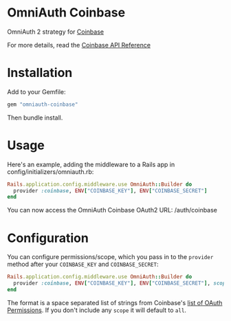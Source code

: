 # OmniAuth Coinbase

OmniAuth 2 strategy for [Coinbase](https://coinbase.com/)

For more details, read the [Coinbase API Reference](https://coinbase.com/docs/api/overview#oauth2)

# Installation

Add to your Gemfile:

```ruby
gem "omniauth-coinbase"
```

Then bundle install.

# Usage

Here's an example, adding the middleware to a Rails app in config/initializers/omniauth.rb:

```ruby
Rails.application.config.middleware.use OmniAuth::Builder do
  provider :coinbase, ENV["COINBASE_KEY"], ENV["COINBASE_SECRET"]
end
```

You can now access the OmniAuth Coinbase OAuth2 URL: /auth/coinbase

# Configuration

You can configure permissions/scope, which you pass in to the `provider` method after your `COINBASE_KEY` and `COINBASE_SECRET`:

```ruby
Rails.application.config.middleware.use OmniAuth::Builder do
  provider :coinbase, ENV["COINBASE_KEY"], ENV["COINBASE_SECRET"], scope: 'send addresses'
end
```

The format is a space separated list of strings from Coinbase's [list of OAuth Permissions](https://coinbase.com/docs/api/authentication#permissions). If you don't include any `scope` it will default to `all`.
